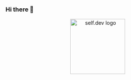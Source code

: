 ### Hi there 👋

<p align="center">
  <a href="https://discord.gg/selfdev" target="_blank"><img src="[https://giphy.com/embed/UtgTXKxegxHcku4tEa](https://media.tenor.com/yCFHzEvKa9MAAAAi/hello.gif)" width="150" alt="self.dev logo"/></a>
</p>
<img align="center" url="https://giphy.com/embed/UtgTXKxegxHcku4tEa" height="100" />

<!--
**devi-shamps/devi-shamps** is a ✨ _special_ ✨ repository because its `README.md` (this file) appears on your GitHub profile.

Here are some ideas to get you started:

- 🔭 I’m currently working on ...
- 🌱 I’m currently learning ...
- 👯 I’m looking to collaborate on ...
- 🤔 I’m looking for help with ...
- 💬 Ask me about ...
- 📫 How to reach me: ...
- 😄 Pronouns: ...
- ⚡ Fun fact: ...
-->
